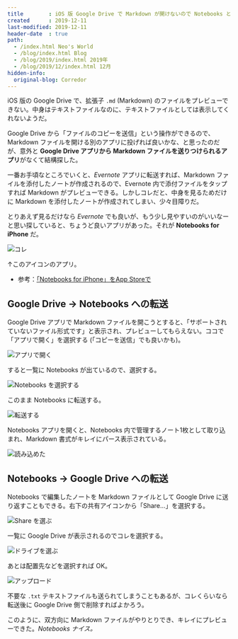 ```yaml
---
title        : iOS 版 Google Drive で Markdown が開けないので Notebooks というアプリに移動して閲覧する
created      : 2019-12-11
last-modified: 2019-12-11
header-date  : true
path:
  - /index.html Neo's World
  - /blog/index.html Blog
  - /blog/2019/index.html 2019年
  - /blog/2019/12/index.html 12月
hidden-info:
  original-blog: Corredor
---
```


iOS 版の Google Drive で、拡張子 `.md` (Markdown) のファイルをプレビューできない。中身はテキストファイルなのに、テキストファイルとしては表示してくれないようだ。

Google Drive から「ファイルのコピーを送信」という操作ができるので、Markdown ファイルを開ける別のアプリに投げれば良いかな、と思ったのだが、意外と **Google Drive アプリから Markdown ファイルを送りつけられるアプリ**がなくて結構探した。

一番お手頃なところでいくと、*Evernote* アプリに転送すれば、Markdown ファイルを添付したノートが作成されるので、Evernote 内で添付ファイルをタップすれば Markdown がプレビューできる。しかしコレだと、中身を見るためだけに Markdown を添付したノートが作成されてしまい、少々目障りだ。

とりあえず見るだけなら *Evernote* でも良いが、もう少し見やすいのがいいなーと思い探していると、ちょうど良いアプリがあった。それが **Notebooks for iPhone** だ。

![コレ](11-02-01.png)

↑このアイコンのアプリ。

- 参考：[「Notebooks for iPhone」をApp Storeで](https://apps.apple.com/jp/app/notebooks-for-iphone/id780442075)

## Google Drive → Notebooks への転送

Google Drive アプリで Markdown ファイルを開こうとすると、「サポートされていないファイル形式です」と表示され、プレビューしてもらえない。ココで「アプリで開く」を選択する (「コピーを送信」でも良いかも)。

![アプリで開く](11-02-02.png)

すると一覧に Notebooks が出ているので、選択する。

![Notebooks を選択する](11-02-03.png)

このまま Notebooks に転送する。

![転送する](11-02-04.png)

Notebooks アプリを開くと、Notebooks 内で管理するノート1枚として取り込まれ、Markdown 書式がキレイにパース表示されている。

![読み込めた](11-02-05.png)

## Notebooks → Google Drive への転送

Notebooks で編集したノートを Markdown ファイルとして Google Drive に送り返すこともできる。右下の共有アイコンから「Share...」を選択する。

![Share を選ぶ](11-02-06.png)

一覧に Google Drive が表示されるのでコレを選択する。

![ドライブを選ぶ](11-02-07.png)

あとは配置先などを選択すれば OK。

![アップロード](11-02-08.png)

不要な `.txt` テキストファイルも送られてしまうこともあるが、コレくらいなら転送後に Google Drive 側で削除すればよかろう。

このように、双方向に Markdown ファイルがやりとりでき、キレイにプレビューできた。*Notebooks ナイス。*
